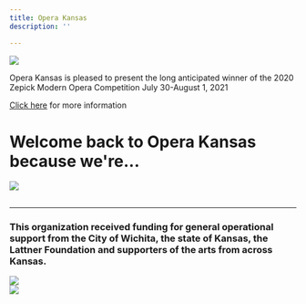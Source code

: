 ```yaml
---
title: Opera Kansas
description: ''

---
```

![](/uploads/staggerwing-title-card.png)

Opera Kansas is pleased to present the long anticipated winner of the 2020 Zepick Modern Opera Competition July 30-August 1, 2021

[Click here](https://operakansas.org/our-performances/ "Staggerwing") for more information

# Welcome back to Opera Kansas because we're...

![](/uploads/opera-in-fb-announcement.jpg)

## 

***

### This organization received funding for general operational support from the City of Wichita, the state of Kansas, the Lattner Foundation and supporters of the arts from across Kansas.

<div class="sponsor-logos">
<div><img src="/img/wichita-logo.png"></div>
<div><img src="/img/arts-commission-logo.png"></div>
</div>
